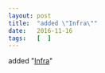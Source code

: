 ```yaml
---
layout: post
title:  "added \"Infra\""
date:   2016-11-16
tags:   [  ]
---
```


added "[Infra](https://infra.spec.whatwg.org/)"


